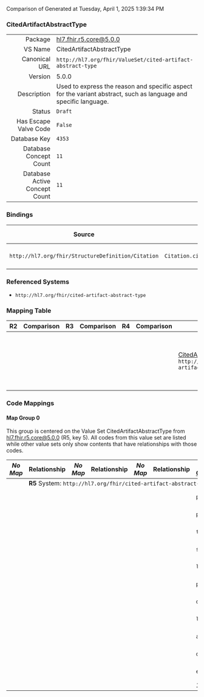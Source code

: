 Comparison of 
Generated at Tuesday, April 1, 2025 1:39:34 PM

### CitedArtifactAbstractType

|      |     |
| ---: | --- |
| Package | hl7.fhir.r5.core@5.0.0 |
| VS Name | CitedArtifactAbstractType |
| Canonical URL | `http://hl7.org/fhir/ValueSet/cited-artifact-abstract-type` |
| Version | 5.0.0 |
| Description | Used to express the reason and specific aspect for the variant abstract, such as language and specific language. |
| Status | `Draft` |
| Has Escape Valve Code | `False` |
| Database Key | `4353` |
| Database Concept Count | `11` |
| Database Active Concept Count | `11` |
### Bindings

| Source | Element | Binding | Strength | Element Short |
| ------ | ------- | ------- | -------- | ------------- |
| `http://hl7.org/fhir/StructureDefinition/Citation` | `Citation.citedArtifact.abstract.type` | `http://hl7.org/fhir/ValueSet/cited-artifact-abstract-type` | `Extensible` | The kind of abstract |

### Referenced Systems

* `http://hl7.org/fhir/cited-artifact-abstract-type`
### Mapping Table

| R2 | Comparison | R3 | Comparison | R4 | Comparison | R4B | Comparison | R5
| --- | --- | --- | --- | --- | --- | --- | --- | ---
| | | | | | | [CitedArtifactAbstractType](/docs/R4B/ValueSets/CitedArtifactAbstractType.md)<br/> `http://hl7.org/fhir/ValueSet/cited-artifact-abstract-type\|4.3.0` | →→→→→→→<br/>``<br/>- DBKey: `832`<br/>- Reviewed: `n/a`<br/>- By: `n/a`<br/>→→→→→→→<hr/>←←←←←←←<br/>``<br/>- DBKey: `1093`<br/>- Reviewed: `n/a`<br/>- By: `n/a`<br/>←←←←←←←| [CitedArtifactAbstractType](/docs/R5/ValueSets/CitedArtifactAbstractType.md)<br/> `http://hl7.org/fhir/ValueSet/cited-artifact-abstract-type\|5.0.0` 

### Code Mappings


#### Map Group 0

This group is centered on the Value Set CitedArtifactAbstractType from hl7.fhir.r5.core@5.0.0 (R5, key 5).
All codes from this value set are listed while other value sets only show contents that have relationships with those codes.

| *No Map* | Relationship | *No Map* | Relationship | *No Map* | Relationship | [R4B CitedArtifactAbstractType](/docs/R4B/ValueSets/CitedArtifactAbstractType.md)| Relationship | R5 CitedArtifactAbstractType
| --- | --- | --- | --- | --- | --- | --- | --- | ---
| <td colspan="8">**R5** System: `http://hl7.org/fhir/cited-artifact-abstract-type`
| | | | | | | `primary-human-use`| _Equivalent_ <br/>(7757/10061)| **`primary-human-use`**
| | | | | | | `primary-machine-use`| _Equivalent_ <br/>(7754/10058)| **`primary-machine-use`**
| | | | | | | `truncated`| _Equivalent_ <br/>(7762/10066)| **`truncated`**
| | | | | | | `short-abstract`| _Equivalent_ <br/>(7755/10059)| **`short-abstract`**
| | | | | | | `long-abstract`| _Equivalent_ <br/>(7758/10062)| **`long-abstract`**
| | | | | | | `plain-language`| _Equivalent_ <br/>(7764/10068)| **`plain-language`**
| | | | | | | `different-publisher`| _Equivalent_ <br/>(7759/10063)| **`different-publisher`**
| | | | | | | `language`| _Equivalent_ <br/>(7763/10067)| **`language`**
| | | | | | | `autotranslated`| _Equivalent_ <br/>(7760/10064)| **`autotranslated`**
| | | | | | | `duplicate-pmid`| _Equivalent_ <br/>(7756/10060)| **`duplicate-pmid`**
| | | | | | | `earlier-abstract`| _Equivalent_ <br/>(7761/10065)| **`earlier-abstract`**
| | | | | | | *11 of 11 codes used* | | *11 of 11 codes used* 

